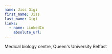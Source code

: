 ```yaml
---
name: Jiss Gigi
first_name: Jiss
last_name: Gigi
links:
  - name: LinkedIn
    absolute_url: 
---
```

Medical biology centre, Queen's University Belfast
